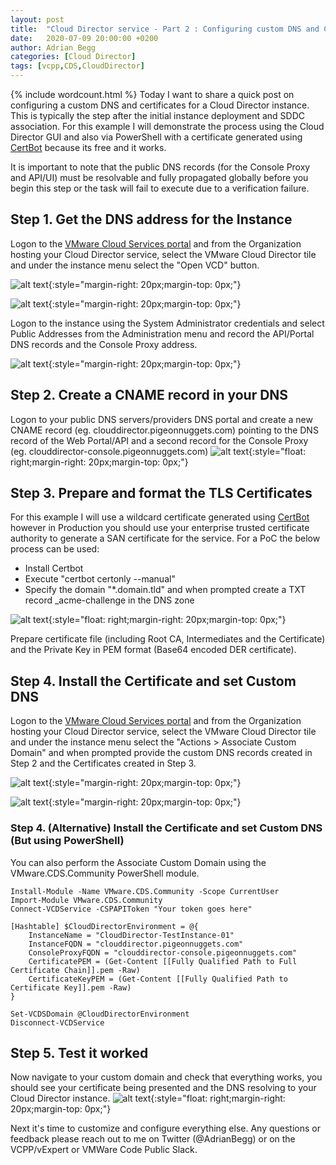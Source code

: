 ```yaml
---
layout: post
title:  "Cloud Director service - Part 2 : Configuring custom DNS and Certificates"
date:   2020-07-09 20:00:00 +0200
author: Adrian Begg
categories: [Cloud Director]
tags: [vcpp,CDS,CloudDirector]
---
```

{% include wordcount.html %}
Today I want to share a quick post on configuring a custom DNS and certificates for a Cloud Director instance. This is typically the step after the initial instance deployment and SDDC association. For this example I will demonstrate the process using the Cloud Director GUI and also via PowerShell with a certificate generated using [CertBot](https://certbot.eff.org/) because its free and it works.

It is important to note that the public DNS records (for the Console Proxy and API/UI) must be resolvable and fully propagated globally before you begin this step or the task will fail to execute due to a verification failure.

## Step 1. Get the DNS address for the Instance
Logon to the [VMware Cloud Services portal](https://console.cloud.vmware.com/) and from the Organization hosting your Cloud Director service, select the VMware Cloud Director tile and under the instance menu select the "Open VCD" button.

![alt text](/assets/vcds-dns-1.png "Cloud Director service tile"){:style="margin-right: 20px;margin-top: 0px;"}

![alt text](/assets/vcds-dns-2.png "Cloud Director instance menu"){:style="margin-right: 20px;margin-top: 0px;"}

Logon to the instance using the System Administrator credentials and select Public Addresses from the Administration menu and record the API/Portal DNS records and the Console Proxy address.

![alt text](/assets/vcds-dns-3.png "Cloud Director instance DNS Record"){:style="margin-right: 20px;margin-top: 0px;"}

## Step 2. Create a CNAME record in your DNS
Logon to your public DNS servers/providers DNS portal and create a new CNAME record (eg. clouddirector.pigeonnuggets.com) pointing to the DNS record of the Web Portal/API and a second record for the Console Proxy (eg. clouddirector-console.pigeonnuggets.com)
![alt text](/assets/vcds-dns-4.png "Create DNS record."){:style="float: right;margin-right: 20px;margin-top: 0px;"}

## Step 3. Prepare and format the TLS Certificates
For this example I will use a wildcard certificate generated using [CertBot](https://certbot.eff.org/) however in Production you should use your enterprise trusted certificate authority  to generate a SAN certificate for the service. For a PoC the below process can be used:
* Install Certbot
* Execute "certbot certonly --manual"
* Specify the domain "*.domain.tld" and when prompted create a TXT record _acme-challenge in the DNS zone

![alt text](/assets/vcds-dns-5.png "Create Certbot Wildcard certificate."){:style="float: right;margin-right: 20px;margin-top: 0px;"}

Prepare certificate file (including Root CA, Intermediates and the Certificate) and the Private Key in PEM format (Base64 encoded DER certificate).

## Step 4. Install the Certificate and set Custom DNS
Logon to the [VMware Cloud Services portal](https://console.cloud.vmware.com/) and from the Organization hosting your Cloud Director service, select the VMware Cloud Director tile and under the instance menu select the "Actions > Associate Custom Domain" and when prompted provide the custom DNS records created in Step 2 and the Certificates created in Step 3.

![alt text](/assets/vcds-dns-6.png "Create Certbot Wildcard certificate."){:style="margin-right: 20px;margin-top: 0px;"}

![alt text](/assets/vcds-dns-7.png "Create Certbot Wildcard certificate."){:style="margin-right: 20px;margin-top: 0px;"}

### Step 4. (Alternative) Install the Certificate and set Custom DNS (But using PowerShell)
You can also perform the Associate Custom Domain using the VMware.CDS.Community PowerShell module.
```
Install-Module -Name VMware.CDS.Community -Scope CurrentUser
Import-Module VMware.CDS.Community
Connect-VCDService -CSPAPIToken "Your token goes here"

[Hashtable] $CloudDirectorEnvironment = @{
    InstanceName = "CloudDirector-TestInstance-01"
    InstanceFQDN = "clouddirector.pigeonnuggets.com"
    ConsoleProxyFQDN = "clouddirector-console.pigeonnuggets.com"
    CertificatePEM = (Get-Content [[Fully Qualified Path to Full Certificate Chain]].pem -Raw)
    CertificateKeyPEM = (Get-Content [[Fully Qualified Path to Certificate Key]].pem -Raw)
}

Set-VCDSDomain @CloudDirectorEnvironment
Disconnect-VCDService
```
## Step 5. Test it worked
Now navigate to your custom domain and check that everything works, you should see your certificate being presented and the DNS resolving to your Cloud Director instance.
![alt text](/assets/vcds-dns-8.png "Create Certbot Wildcard certificate."){:style="float: right;margin-right: 20px;margin-top: 0px;"}

Next it's time to customize and configure everything else. Any questions or feedback please reach out to me on Twitter (@AdrianBegg) or on the VCPP/vExpert or VMWare Code Public Slack.